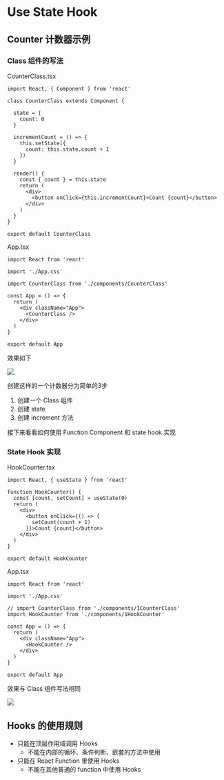 # Use State Hook

## Counter 计数器示例

### Class 组件的写法

CounterClass.tsx

``` tsx
import React, { Component } from 'react'

class CounterClass extends Component {

  state = {
    count: 0
  }

  incrementCount = () => {
    this.setState({
      count: this.state.count + 1
    })
  }

  render() {
    const { count } = this.state
    return (
      <div>
        <button onClick={this.incrementCount}>Count {count}</button>
      </div>
    )
  }
}

export default CounterClass

```

App.tsx

``` tsx
import React from 'react'

import './App.css'

import CounterClass from './components/CounterClass'

const App = () => {
  return (
    <div className="App">
      <CounterClass />
    </div>
  )
}

export default App
```

效果如下

![](https://gw.alicdn.com/tfs/TB1oZQLveL2gK0jSZPhXXahvXXa-306-179.gif)

创建这样的一个计数器分为简单的3步

1. 创建一个 Class 组件
2. 创建 state
3. 创建 increment 方法

接下来看看如何使用 Function Component 和 state hook 实现

### State Hook 实现

HookCounter.tsx

``` tsx
import React, { useState } from 'react'

function HookCounter() {
  const [count, setCount] = useState(0)
  return (
    <div>
      <button onClick={() => {
        setCount(count + 1)
      }}>Count {count}</button>
    </div>
  )
}

export default HookCounter
```

App.tsx

``` tsx
import React from 'react'

import './App.css'

// import CounterClass from './components/1CounterClass'
import HookCounter from './components/1HookCounter'

const App = () => {
  return (
    <div className="App">
      <HookCounter />
    </div>
  )
}

export default App

```

效果与 Class 组件写法相同

![](https://gw.alicdn.com/tfs/TB1oZQLveL2gK0jSZPhXXahvXXa-306-179.gif)


## Hooks 的使用规则

- 只能在顶层作用域调用 Hooks
  - 不能在内部的循环、条件判断、嵌套的方法中使用
- 只能在 React Function 里使用 Hooks
  - 不能在其他普通的 function 中使用 Hooks

